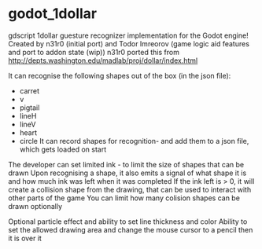 # godot_1dollar 
gdscript 1dollar guesture recognizer implementation for the Godot engine!
Created by n31r0 (initial port) and Todor Imreorov (game logic aid features and port to addon state (wip))
n31r0 ported this from http://depts.washington.edu/madlab/proj/dollar/index.html

It can recognise the following shapes out of the box (in the json file):
- carret
- v
- pigtail
- lineH
- lineV
- heart
- circle
It can record shapes for recognition- and add them to a json file, which gets loaded on start

The developer can set limited ink - to limit the size of shapes that can be drawn
Upon recognising a shape, it also emits a signal of what shape it is and how much ink was left when it was completed
If the ink left is > 0, it will create a collision shape from the drawing, that can be used to interact with other parts of the game
You can limit how many colision shapes can be drawn optionally

Optional particle effect and ability to set line thickness and color
Ability to set the allowed drawing area and change the mouse cursor to a pencil then it is over it
